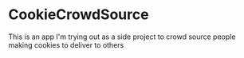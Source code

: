 # CookieCrowdSource
This is an app I'm trying out as a side project to crowd source people making cookies to deliver to others
